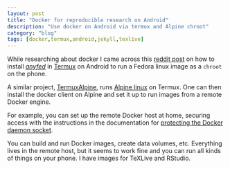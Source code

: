 ```yaml
---
layout: post
title: "Docker for reproducible research on Android"
description: "Use docker on Android via termux and Alpine chroot"
category: "blog"
tags: [docker,termux,android,jekyll,texlive]
---
```


While researching about docker I came across this [reddit 
post](https://www.reddit.com/r/docker/comments/7r7t6b/is_docker_possible_on_mobile/) 
on how to install [_anyfed_](https://github.com/nmilosev/anyfed) in [Termux](https://termux.com) on Android to run a Fedora linux image as a `chroot` on the phone.

A similar project, [TermuxAlpine](https://github.com/Hax4us/TermuxAlpine), 
runs [Alpine linux](https://alpinelinux.org) on Termux. 
One can then install the docker client on Alpine and set it up 
to run images from a remote Docker engine. 
 
For example, you can set up the remote Docker host at home, securing access with the instructions in the documentation for [protecting the Docker daemon socket](htts://docs.docker.com/engine/security/https/).

You can build and run Docker images, create data volumes, etc. Everything lives in the remote 
host, but it seems to work fine and you can run all kinds of things on your phone. I have images for TeXLive and RStudio.



